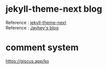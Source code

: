 # jekyll-theme-next blog
Reference : [jekyll-theme-next](https://github.com/Simpleyyt/jekyll-theme-next)<br>
Reference : [Jayhey's blog](https://github.com/Jayhey/Jayhey.github.io)


# comment system 
https://giscus.app/ko


